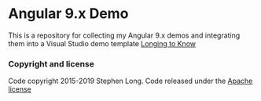 # Angular 9.x Demo

This is a repository for collecting my Angular 9.x demos and integrating them into a Visual Studio demo template [Longing to Know](https://long2know.com)

### Copyright and license
Code copyright 2015-2019 Stephen Long.  Code released under the [Apache license](https://github.com/long2know/angular-core-demo/blob/master/LICENSE)
